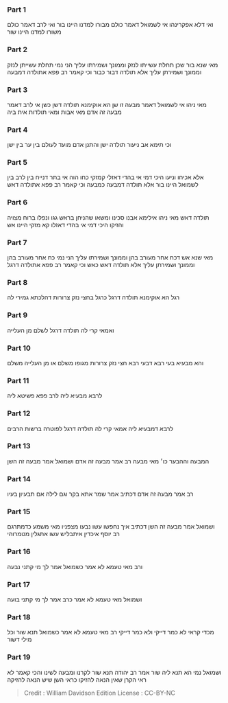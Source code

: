
### Part 1
ואי דלא אפקרינהו אי לשמואל דאמר כולם מבורו למדנו היינו בור ואי לרב דאמר כולם משורו למדנו היינו שור

### Part 2
מאי שנא בור שכן תחלת עשייתו לנזק וממונך ושמירתו עליך הני נמי תחלת עשייתן לנזק וממונך ושמירתן עליך אלא תולדה דבור כבור וכי קאמר רב פפא אתולדה דמבעה

### Part 3
מאי ניהו אי לשמואל דאמר מבעה זו שן הא אוקימנא תולדה דשן כשן אי לרב דאמר מבעה זה אדם מאי אבות ומאי תולדות אית ביה

### Part 4
וכי תימא אב ניעור תולדה ישן והתנן אדם מועד לעולם בין ער בין ישן

### Part 5
אלא אכיחו וניעו היכי דמי אי בהדי דאזלי קמזקי כחו הוה אי בתר דנייח בין לרב בין לשמואל היינו בור אלא תולדה דמבעה כמבעה וכי קאמר רב פפא אתולדה דאש

### Part 6
תולדה דאש מאי ניהו אילימא אבנו סכינו ומשאו שהניחן בראש גגו ונפלו ברוח מצויה והזיקו היכי דמי אי בהדי דאזלו קא מזקי היינו אש

### Part 7
מאי שנא אש דכח אחר מעורב בהן וממונך ושמירתו עליך הני נמי כח אחר מעורב בהן וממונך ושמירתן עליך אלא תולדה דאש כאש וכי קאמר רב פפא אתולדה דרגל

### Part 8
רגל הא אוקימנא תולדה דרגל כרגל בחצי נזק צרורות דהלכתא גמירי לה

### Part 9
ואמאי קרי לה תולדה דרגל לשלם מן העלייה

### Part 10
והא מבעיא בעי רבא דבעי רבא חצי נזק צרורות מגופו משלם או מן העלייה משלם

### Part 11
לרבא מבעיא ליה לרב פפא פשיטא ליה

### Part 12
לרבא דמבעיא ליה אמאי קרי לה תולדה דרגל לפוטרה ברשות הרבים

### Part 13
המבעה וההבער כו׳ מאי מבעה רב אמר מבעה זה אדם ושמואל אמר מבעה זה השן

### Part 14
רב אמר מבעה זה אדם דכתיב אמר שמר אתא בקר וגם לילה אם תבעיון בעיו

### Part 15
ושמואל אמר מבעה זה השן דכתיב איך נחפשו עשו נבעו מצפניו מאי משמע כדמתרגם רב יוסף איכדין איתבליש עשו אתגלין מטמרוהי

### Part 16
ורב מאי טעמא לא אמר כשמואל אמר לך מי קתני נבעה

### Part 17
ושמואל מאי טעמא לא אמר כרב אמר לך מי קתני בועה

### Part 18
מכדי קראי לא כמר דייקי ולא כמר דייקי רב מאי טעמא לא אמר כשמואל תנא שור וכל מילי דשור

### Part 19
ושמואל נמי הא תנא ליה שור אמר רב יהודה תנא שור לקרנו ומבעה לשינו והכי קאמר לא ראי הקרן שאין הנאה להזיקו כראי השן שיש הנאה להזיקה

>Credit : William Davidson Edition
>License : CC-BY-NC